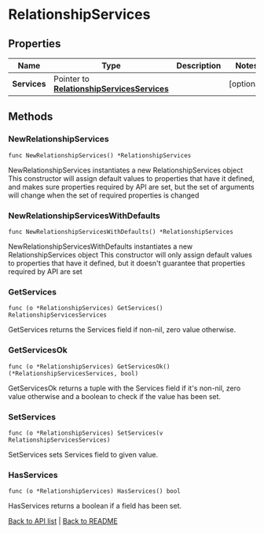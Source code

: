 # RelationshipServices

## Properties

Name | Type | Description | Notes
------------ | ------------- | ------------- | -------------
**Services** | Pointer to [**RelationshipServicesServices**](RelationshipServicesServices.md) |  | [optional] 

## Methods

### NewRelationshipServices

`func NewRelationshipServices() *RelationshipServices`

NewRelationshipServices instantiates a new RelationshipServices object
This constructor will assign default values to properties that have it defined,
and makes sure properties required by API are set, but the set of arguments
will change when the set of required properties is changed

### NewRelationshipServicesWithDefaults

`func NewRelationshipServicesWithDefaults() *RelationshipServices`

NewRelationshipServicesWithDefaults instantiates a new RelationshipServices object
This constructor will only assign default values to properties that have it defined,
but it doesn't guarantee that properties required by API are set

### GetServices

`func (o *RelationshipServices) GetServices() RelationshipServicesServices`

GetServices returns the Services field if non-nil, zero value otherwise.

### GetServicesOk

`func (o *RelationshipServices) GetServicesOk() (*RelationshipServicesServices, bool)`

GetServicesOk returns a tuple with the Services field if it's non-nil, zero value otherwise
and a boolean to check if the value has been set.

### SetServices

`func (o *RelationshipServices) SetServices(v RelationshipServicesServices)`

SetServices sets Services field to given value.

### HasServices

`func (o *RelationshipServices) HasServices() bool`

HasServices returns a boolean if a field has been set.


[Back to API list](../README.md#documentation-for-api-endpoints) | [Back to README](../README.md)
